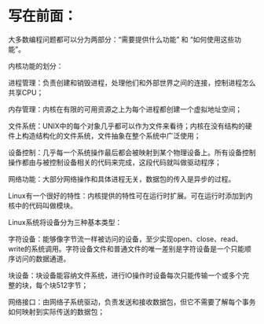 # 写在前面：

大多数编程问题都可以分为两部分：“需要提供什么功能” 和 “如何使用这些功能”。

内核功能的划分：

进程管理：负责创建和销毁进程，处理他们和外部世界之间的连接，控制进程怎么共享CPU；

内存管理：内核在有限的可用资源之上为每个进程都创建一个虚拟地址空间；

文件系统：UNIX中的每个对象几乎都可以作为文件来看待；内核在没有结构的硬件上构造结构化的文件系统，文件抽象在整个系统中广泛使用；

设备控制：几乎每一个系统操作最后都会被映射到某个物理设备上。所有设备控制操作都由与被控制设备相关的代码来完成，这段代码就叫做驱动程序；

网络功能：大部分网络操作和具体进程无关，数据包的传入是异步的过程。



Linux有一个很好的特性：内核提供的特性可在运行时扩展。可在运行时添加到内核中的代码叫做模块。

Linux系统将设备分为三种基本类型：

字符设备：能够像字节流一样被访问的设备，至少实现open、close、read、write的系统调用。字符设备文件和普通文件的唯一差别是字符设备是一个只能顺序访问的数据通道。

块设备：块设备能容纳文件系统，进行IO操作时设备每次只能传输一个或多个完整的块，每个块512字节；

网络接口：由网络子系统驱动，负责发送和接收数据包，但它不需要了解每个事务如何映射到实际传送的数据包；




